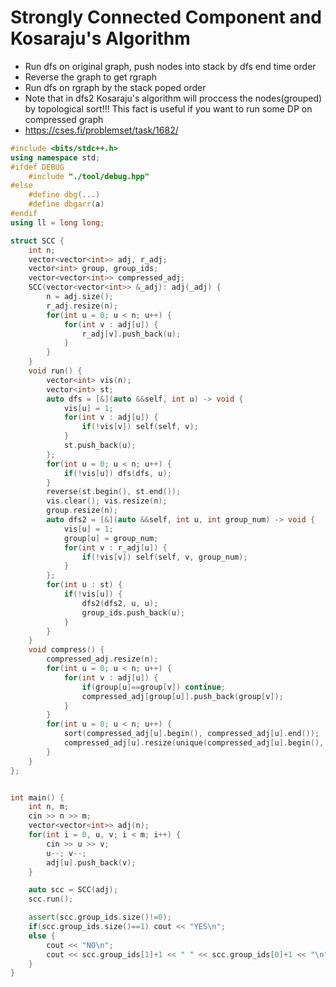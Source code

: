 # Strongly Connected Component and Kosaraju's Algorithm
* Run dfs on original graph, push nodes into stack by dfs end time order
* Reverse the graph to get rgraph
* Run dfs on rgraph by the stack poped order
* Note that in dfs2 Kosaraju's algorithm will proccess the nodes(grouped) by topological sort!!! This fact is useful if you want to run some DP on compressed graph
* https://cses.fi/problemset/task/1682/
``` cpp
#include <bits/stdc++.h>
using namespace std;
#ifdef DEBUG
    #include "./tool/debug.hpp"
#else
    #define dbg(...)
    #define dbgarr(a)
#endif
using ll = long long;

struct SCC {
    int n;
    vector<vector<int>> adj, r_adj;
    vector<int> group, group_ids;
    vector<vector<int>> compressed_adj;
    SCC(vector<vector<int>> &_adj): adj(_adj) {
        n = adj.size();
        r_adj.resize(n);
        for(int u = 0; u < n; u++) {
            for(int v : adj[u]) {
                r_adj[v].push_back(u);
            }
        }
    }
    void run() {
        vector<int> vis(n);
        vector<int> st;
        auto dfs = [&](auto &&self, int u) -> void {
            vis[u] = 1;
            for(int v : adj[u]) {
                if(!vis[v]) self(self, v);
            }
            st.push_back(u);
        };
        for(int u = 0; u < n; u++) {
            if(!vis[u]) dfs(dfs, u);
        }
        reverse(st.begin(), st.end());
        vis.clear(); vis.resize(n);
        group.resize(n);
        auto dfs2 = [&](auto &&self, int u, int group_num) -> void {
            vis[u] = 1;
            group[u] = group_num;
            for(int v : r_adj[u]) {
                if(!vis[v]) self(self, v, group_num);
            }
        };
        for(int u : st) {
            if(!vis[u]) {
                dfs2(dfs2, u, u);
                group_ids.push_back(u);
            }
        }
    }
    void compress() {
        compressed_adj.resize(n);
        for(int u = 0; u < n; u++) {
            for(int v : adj[u]) {
                if(group[u]==group[v]) continue;
                compressed_adj[group[u]].push_back(group[v]);
            }
        }
        for(int u = 0; u < n; u++) {
            sort(compressed_adj[u].begin(), compressed_adj[u].end());
            compressed_adj[u].resize(unique(compressed_adj[u].begin(), compressed_adj[u].end())-compressed_adj[u].begin());
        }
    }
};


int main() {
    int n, m;
    cin >> n >> m;
    vector<vector<int>> adj(n);
    for(int i = 0, u, v; i < m; i++) {
        cin >> u >> v;
        u--; v--;
        adj[u].push_back(v);
    }

    auto scc = SCC(adj);
    scc.run();

    assert(scc.group_ids.size()!=0);
    if(scc.group_ids.size()==1) cout << "YES\n";
    else {
        cout << "NO\n";
        cout << scc.group_ids[1]+1 << " " << scc.group_ids[0]+1 << "\n";
    }
}
```
